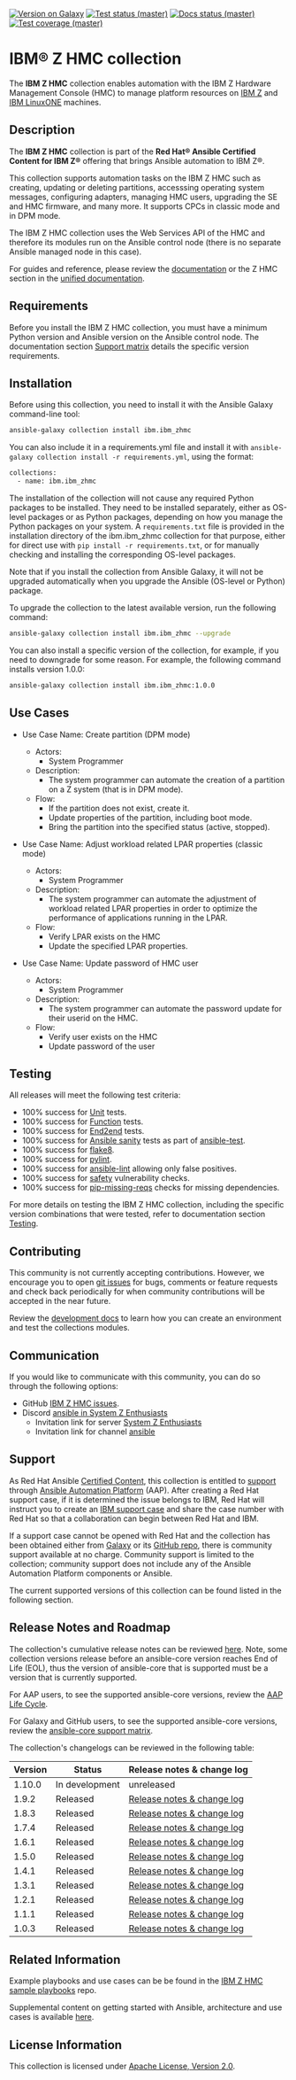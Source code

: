 <!---
Copyright 2017,2020,2024 IBM Corp. All Rights Reserved.

Licensed under the Apache License, Version 2.0 (the "License");
you may not use this file except in compliance with the License.
You may obtain a copy of the License at
   http://www.apache.org/licenses/LICENSE-2.0
Unless required by applicable law or agreed to in writing, software
distributed under the License is distributed on an "AS IS" BASIS,
WITHOUT WARRANTIES OR CONDITIONS OF ANY KIND, either express or implied.
See the License for the specific language governing permissions and
limitations under the License.
-->

<!---
Note: Details on the "Version on Galaxy" badge, below:

Shields.io allows defining dynamic badge creation using data in the result of
an HTTP GET on a JSON based REST API, as follows:

https://img.shields.io/badge/dynamic/json?
  url=<URL>&
  label=<LABEL>&
  query=<$.DATA.SUBDATA>&
  color=<COLOR>&
  prefix=<PREFIX>&
  suffix=<SUFFIX>
plus the standard query parameters (style, color, ...)

Ansible Galaxy returns the latest version of a collection using an HTTP GET on
https://galaxy.ansible.com/api/v2/collections/<NS>/<COLL>/ as follows:

{
    . . .
    "latest_version": {
        "version": "1.0.0",
    }
}

Ansible AutomationHub returns the latest version of a collection using an HTTP GET on
https://console.redhat.com/api/automation-hub/v3/collections/<NS>/<COLL>/ as follows:

{
    . . .
    "highest_version": {
        "version": "1.0.0",
    }
}

That would result in the following markup:

[![Version on AutomationHub](https://img.shields.io/badge/dynamic/json?style=flat&label=hub&prefix=v&url=https://console.redhat.com/api/automation-hub/v3/collections/ibm/ibm_zhmc/&query=highest_version.version)](https://console.redhat.com/ansible/automation-hub/repo/published/ibm/ibm_zhmc/ "Version on AutomationHub")

However, for now this does not work, so it has been removed again from the README page.
For details, see the discussion at https://github.com/ansible-collections/overview/discussions/202
-->

[![Version on Galaxy](https://img.shields.io/badge/dynamic/json?style=flat&label=galaxy&prefix=v&url=https://galaxy.ansible.com/api/v3/plugin/ansible/content/published/collections/index/ibm/ibm_zhmc/versions/%3Fis_highest=true&query=data[0].version)](https://galaxy.ansible.com/ui/repo/published/ibm/ibm_zhmc/ "Version on Galaxy")
[![Test status (master)](https://github.com/zhmcclient/zhmc-ansible-modules/actions/workflows/test.yml/badge.svg?branch=master)](https://github.com/zhmcclient/zhmc-ansible-modules/actions/workflows/test.yml?query=branch%3Amaster "Test status (master)")
[![Docs status (master)](https://github.com/zhmcclient/zhmc-ansible-modules/actions/workflows/pages/pages-build-deployment/badge.svg)](https://github.com/zhmcclient/zhmc-ansible-modules/actions/workflows/pages/pages-build-deployment "Docs status (master)")
[![Test coverage (master)](https://img.shields.io/coveralls/zhmcclient/zhmc-ansible-modules.svg)](https://coveralls.io/github/zhmcclient/zhmc-ansible-modules "Test coverage (master)")

# IBM® Z HMC collection

The **IBM Z HMC** collection enables automation with the IBM Z Hardware
Management Console (HMC) to manage platform resources on
[IBM Z](https://www.ibm.com/it-infrastructure/z) and
[IBM LinuxONE](https://www.ibm.com/it-infrastructure/linuxone/) machines.

## Description

The **IBM Z HMC** collection is part of the
**Red Hat® Ansible Certified Content for IBM Z®** offering that brings Ansible
automation to IBM Z®.

This collection supports automation tasks on the IBM Z HMC such as creating,
updating or deleting partitions, accesssing operating system messages,
configuring adapters, managing HMC users, upgrading the SE and HMC firmware,
and many more. It supports CPCs in classic mode and in DPM mode.

The IBM Z HMC collection uses the Web Services API of the HMC and therefore its
modules run on the Ansible control node (there is no separate Ansible managed
node in this case).

For guides and reference, please review the
[documentation](https://zhmcclient.github.io/zhmc-ansible-modules/)
or the Z HMC section in the
[unified documentation](https://ibm.github.io/z_ansible_collections_doc/).

## Requirements

Before you install the IBM Z HMC collection, you must have a minimum Python
version and Ansible version on the Ansible control node. The documentation section
[Support matrix](https://zhmcclient.github.io/zhmc-ansible-modules/installation.html#support-matrix)
details the specific version requirements.

## Installation

Before using this collection, you need to install it with the Ansible Galaxy
command-line tool:

```sh
ansible-galaxy collection install ibm.ibm_zhmc
```

You can also include it in a requirements.yml file and install it with
`ansible-galaxy collection install -r requirements.yml`, using the format:

```sh
collections:
  - name: ibm.ibm_zhmc
```

The installation of the collection will not cause any required Python packages
to be installed. They need to be installed separately, either as OS-level
packages or as Python packages, depending on how you manage the Python packages
on your system. A `requirements.txt` file is provided in the installation
directory of the ibm.ibm_zhmc collection for that purpose, either for direct use
with `pip install -r requirements.txt`, or for manually checking and installing
the corresponding OS-level packages.

Note that if you install the collection from Ansible Galaxy, it will not be
upgraded automatically when you upgrade the Ansible (OS-level or Python) package.

To upgrade the collection to the latest available version, run the following
command:

```sh
ansible-galaxy collection install ibm.ibm_zhmc --upgrade
```

You can also install a specific version of the collection, for example, if you
need to downgrade for some reason. For example, the following command installs
version 1.0.0:

```sh
ansible-galaxy collection install ibm.ibm_zhmc:1.0.0
```

## Use Cases

* Use Case Name: Create partition (DPM mode)
  * Actors:
    * System Programmer
  * Description:
    * The system programmer can automate the creation of a partition on a Z
      system (that is in DPM mode).
  * Flow:
    * If the partition does not exist, create it.
    * Update properties of the partition, including boot mode.
    * Bring the partition into the specified status (active, stopped).

* Use Case Name: Adjust workload related LPAR properties (classic mode)
  * Actors:
    * System Programmer
  * Description:
    * The system programmer can automate the adjustment of workload related
      LPAR properties in order to optimize the performance of applications
      running in the LPAR.
  * Flow:
    * Verify LPAR exists on the HMC
    * Update the specified LPAR properties.

* Use Case Name: Update password of HMC user
  * Actors:
    * System Programmer
  * Description:
    * The system programmer can automate the password update for their userid on
      the HMC.
  * Flow:
    * Verify user exists on the HMC
    * Update password of the user

## Testing

All releases will meet the following test criteria:

* 100% success for [Unit](https://github.com/zhmcclient/zhmc-ansible-modules/tree/master/tests/unit) tests.
* 100% success for [Function](https://github.com/zhmcclient/zhmc-ansible-modules/tree/master/tests/function) tests.
* 100% success for [End2end](https://github.com/zhmcclient/zhmc-ansible-modules/tree/master/tests/end2end) tests.
* 100% success for [Ansible sanity](https://docs.ansible.com/ansible/latest/dev_guide/testing/sanity/index.html#all-sanity-tests) tests as part of [ansible-test](https://docs.ansible.com/ansible/latest/dev_guide/testing.html#run-sanity-tests).
* 100% success for [flake8](https://flake8.pycqa.org).
* 100% success for [pylint](https://pylint.readthedocs.io/en/stable/).
* 100% success for [ansible-lint](https://ansible.readthedocs.io/projects/lint/) allowing only false positives.
* 100% success for [safety](https://docs.safetycli.com/safety-docs) vulnerability checks.
* 100% success for [pip-missing-reqs](https://github.com/adamtheturtle/pip-check-reqs/blob/master/README.rst) checks for missing dependencies.

For more details on testing the IBM Z HMC collection, including the specific version
combinations that were tested, refer to documentation section
[Testing](https://zhmcclient.github.io/zhmc-ansible-modules/development.html#testing).

## Contributing

This community is not currently accepting contributions. However, we encourage
you to open [git issues](https://github.com/zhmcclient/zhmc-ansible-modules/issues)
for bugs, comments or feature requests and check back periodically for when
community contributions will be accepted in the near future.

Review the [development docs](https://zhmcclient.github.io/zhmc-ansible-modules/development.html)
to learn how you can create an environment and test the collections modules.

## Communication

If you would like to communicate with this community, you can do so through the
following options:

* GitHub [IBM Z HMC issues](https://github.com/zhmcclient/zhmc-ansible-modules/issues).
* Discord [ansible in System Z Enthusiasts](https://discord.com/channels/880322471608344597/1195381184360894595)
  - Invitation link for server [System Z Enthusiasts](https://discord.gg/Kmy5QaUGbB)
  - Invitation link for channel [ansible](https://discord.gg/nHrDdRTC)

## Support

As Red Hat Ansible
[Certified Content](https://catalog.redhat.com/software/search?target_platforms=Red%20Hat%20Ansible%20Automation%20Platform),
this collection is entitled to [support](https://access.redhat.com/support/) through
[Ansible Automation Platform](https://www.redhat.com/en/technologies/management/ansible)
(AAP). After creating a Red Hat support case, if it is determined the issue
belongs to IBM, Red Hat will instruct you to create an
[IBM support case](https://www.ibm.com/mysupport/s/createrecord/NewCase) and
share the case number with Red Hat so that a collaboration can begin between
Red Hat and IBM.

If a support case cannot be opened with Red Hat and the collection has been
obtained either from [Galaxy](https://galaxy.ansible.com/ui/) or its
[GitHub repo](https://github.com/zhmcclient/zhmc-ansible-modules), there is
community support available at no charge. Community support is limited to the
collection; community support does not include any of the Ansible Automation
Platform components or Ansible.

The current supported versions of this collection can be found listed in the
following section.

## Release Notes and Roadmap

The collection's cumulative release notes can be reviewed
[here](https://zhmcclient.github.io/zhmc-ansible-modules/release_notes.html).
Note, some collection versions release before an ansible-core version reaches
End of Life (EOL), thus the version of ansible-core that is supported must be a
version that is currently supported.

For AAP users, to see the supported ansible-core versions, review the
[AAP Life Cycle](https://access.redhat.com/support/policy/updates/ansible-automation-platform).

For Galaxy and GitHub users, to see the supported ansible-core versions, review the
[ansible-core support matrix](https://docs.ansible.com/ansible/latest/reference_appendices/release_and_maintenance.html#ansible-core-support-matrix).

The collection's changelogs can be reviewed in the following table:

| Version  | Status         | Release notes & change log |
|----------|----------------|----------------------------|
| 1.10.0   | In development | unreleased                 |
| 1.9.2    | Released       | [Release notes & change log](https://zhmcclient.github.io/zhmc-ansible-modules/1.9.2/release_notes.html) |
| 1.8.3    | Released       | [Release notes & change log](https://zhmcclient.github.io/zhmc-ansible-modules/1.8.3/release_notes.html) |
| 1.7.4    | Released       | [Release notes & change log](https://zhmcclient.github.io/zhmc-ansible-modules/1.7.4/release_notes.html) |
| 1.6.1    | Released       | [Release notes & change log](https://zhmcclient.github.io/zhmc-ansible-modules/1.6.1/release_notes.html) |
| 1.5.0    | Released       | [Release notes & change log](https://zhmcclient.github.io/zhmc-ansible-modules/1.5.0/release_notes.html) |
| 1.4.1    | Released       | [Release notes & change log](https://zhmcclient.github.io/zhmc-ansible-modules/1.4.1/release_notes.html) |
| 1.3.1    | Released       | [Release notes & change log](https://zhmcclient.github.io/zhmc-ansible-modules/1.3.1/release_notes.html) |
| 1.2.1    | Released       | [Release notes & change log](https://zhmcclient.github.io/zhmc-ansible-modules/1.2.1/release_notes.html) |
| 1.1.1    | Released       | [Release notes & change log](https://zhmcclient.github.io/zhmc-ansible-modules/1.1.1/release_notes.html) |
| 1.0.3    | Released       | [Release notes & change log](https://zhmcclient.github.io/zhmc-ansible-modules/1.0.3/release_notes.html) |

## Related Information

Example playbooks and use cases can be be found in the
[IBM Z HMC sample playbooks](https://github.com/IBM/z_ansible_collections_samples/tree/master/z_systems_administration/zhmc)
repo.

Supplemental content on getting started with Ansible, architecture and use cases
is available [here](https://ibm.github.io/z_ansible_collections_doc/reference/helpful_links.html).

## License Information

This collection is licensed under
[Apache License, Version 2.0](http://www.apache.org/licenses/LICENSE-2.0).
